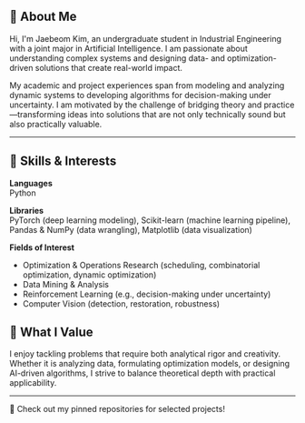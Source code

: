 ## 👋 About Me
Hi, I'm Jaebeom Kim, an undergraduate student in Industrial Engineering with a joint major in Artificial Intelligence.
I am passionate about understanding complex systems and designing data- and optimization-driven solutions that create real-world impact.

My academic and project experiences span from modeling and analyzing dynamic systems to developing algorithms for decision-making under uncertainty. I am motivated by the challenge of bridging theory and practice—transforming ideas into solutions that are not only technically sound but also practically valuable.

---

## 🔧 Skills & Interests

**Languages**  
Python

**Libraries**  
PyTorch (deep learning modeling), Scikit-learn (machine learning pipeline), Pandas & NumPy (data wrangling), Matplotlib (data visualization)

**Fields of Interest**
- Optimization & Operations Research (scheduling, combinatorial optimization, dynamic optimization)
- Data Mining & Analysis
- Reinforcement Learning (e.g., decision-making under uncertainty)
- Computer Vision (detection, restoration, robustness)


## 🌱 What I Value
I enjoy tackling problems that require both analytical rigor and creativity.
Whether it is analyzing data, formulating optimization models, or designing AI-driven algorithms, I strive to balance theoretical depth with practical applicability.


---

📌 Check out my pinned repositories for selected projects!

<!--
**zboomz/zboomz** is a ✨ _special_ ✨ repository because its `README.md` (this file) appears on your GitHub profile.

Here are some ideas to get you started:

- 🔭 I’m currently working on ...
- 🌱 I’m currently learning ...
- 👯 I’m looking to collaborate on ...
- 🤔 I’m looking for help with ...
- 💬 Ask me about ...
- 📫 How to reach me: ...
- 😄 Pronouns: ...
- ⚡ Fun fact: ...
-->
